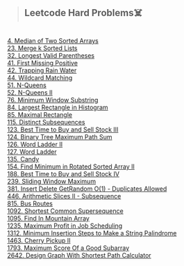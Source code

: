 >## Leetcode Hard Problems☠️
<br>
<a href="https://github.com/Shubx10/Algorithms/blob/main/Leetcode_Hard/4.%20MedianOfTwoSortedArrays.cpp">4. Median of Two Sorted Arrays</a><br>
<a href="https://github.com/Shubx10/algorithms/blob/main/Leetcode_Hard/23.%20MergeKSortedLists.cpp">23. Merge k Sorted Lists</a><br>
<a href="https://github.com/Shubx10/algorithms/blob/main/Leetcode_Hard/32.%20LongestValidParentheses.cpp">32. Longest Valid Parentheses</a><br>
<a href="https://github.com/Shubx10/algorithms/blob/main/Leetcode_Hard/41.%20FirstMissingPositive.cpp">41. First Missing Positive</a><br>
<a href="https://github.com/Shubx10/Algorithms/blob/main/Leetcode_Hard/42.%20TrappingRainWater.cpp">42. Trapping Rain Water</a><br>
<a href="https://github.com/Shubx10/algorithms/blob/main/Leetcode_Hard/44.%20WildcardMatching.cpp">44. Wildcard Matching</a><br>
<a href="https://github.com/Shubx10/algorithms/blob/main/Leetcode_Hard/51.%20N-Queens.cpp">51. N-Queens</a><br>
<a href="https://github.com/Shubx10/algorithms/blob/main/Leetcode_Hard/52.%20N-QueensII.cpp">52. N-Queens II</a><br>
<a href="https://github.com/Shubx10/algorithms/blob/main/Leetcode_Hard/76.%20MinimumWindowSubstring.cpp">76. Minimum Window Substring</a><br>
<a href="https://github.com/Shubx10/Algorithms/blob/main/Leetcode_Hard/84.%20LargestRectangleInHistogram.cpp">84. Largest Rectangle in Histogram</a><br>
<a href="https://github.com/Shubx10/Algorithms/blob/main/Leetcode_Hard/85.%20MaximalRectangle.cpp">85. Maximal Rectangle</a><br>
<a href="https://github.com/Shubx10/algorithms/blob/main/Leetcode_Hard/115.%20DistinctSubsequences.cpp">115. Distinct Subsequences</a><br>
<a href="https://github.com/Shubx10/algorithms/blob/main/Leetcode_Hard/123.%20BestTimeToBuyAndSellStockIII.cpp">123. Best Time to Buy and Sell Stock III</a><br>
<a href="https://github.com/Shubx10/Algorithms/blob/main/Leetcode_Hard/124.%20BinaryTreeMaximumPathSum.cpp">124. Binary Tree Maximum Path Sum</a><br>
<a href="https://github.com/Shubx10/algorithms/blob/main/Leetcode_Hard/126.%20WordLadderII.cpp">126. Word Ladder II</a><br>
<a href="https://github.com/Shubx10/algorithms/blob/main/Leetcode_Hard/127.%20WordLadder.cpp">127. Word Ladder</a><br>
<a href="https://github.com/Shubx10/algorithms/blob/main/Leetcode_Hard/135.%20Candy.cpp">135. Candy</a><br>
<a href="https://github.com/Shubx10/algorithms/blob/main/Leetcode_Hard/154.%20FindMinimumInRotatedSortedArrayII.cpp">154. Find Minimum in Rotated Sorted Array II</a><br>
<a href="https://github.com/Shubx10/algorithms/blob/main/Leetcode_Hard/188.%20BestTimeToBuyAndSellStockIV.cpp">188. Best Time to Buy and Sell Stock IV</a><br>
<a href="https://github.com/Shubx10/Algorithms/blob/main/Leetcode_Hard/239.%20SlidingWindowMaximum.cpp">239. Sliding Window Maximum</a><br>
<a href="https://github.com/Shubx10/algorithms/blob/main/Leetcode_Hard/381.%20InsertDeleteGetRandomO(1)-DuplicatesAllowed.cpp">381. Insert Delete GetRandom O(1) - Duplicates Allowed</a><br>
<a href="https://github.com/Shubx10/algorithms/blob/main/Leetcode_Hard/446.%20ArithmeticSlicesII-Subsequence.cpp">446. Arithmetic Slices II - Subsequence</a><br>
<a href="https://github.com/Shubx10/algorithms/blob/main/Leetcode_Hard/815.%20BusRoutes.cpp">815. Bus Routes</a><br>
<a href="https://github.com/Shubx10/algorithms/blob/main/Leetcode_Hard/1092.%20ShortestCommonSupersequence.cpp">1092. Shortest Common Supersequence</a><br>
<a href="https://github.com/Shubx10/algorithms/blob/main/Leetcode_Hard/1095.%20FindInMountainArray.cpp">1095. Find In Mountain Array</a><br>
<a href="https://github.com/Shubx10/algorithms/blob/main/Leetcode_Hard/1235.%20MaximumProfitInJobScheduling.cpp">1235. Maximum Profit in Job Scheduling</a><br>
<a href="https://github.com/Shubx10/algorithms/blob/main/Leetcode_Hard/1312.%20MinimumInsertionStepsToMakeAStringPalindrome.cpp">1312. Minimum Insertion Steps to Make a String Palindrome</a><br>
<a href="https://github.com/Shubx10/algorithms/blob/main/Leetcode_Hard/1463.%20CherryPickupII.cpp">1463. Cherry Pickup II</a><br>
<a href="https://github.com/Shubx10/algorithms/blob/main/Leetcode_Hard/1793.%20MaximumScoreOfaGoodSubarray.cpp">1793. Maximum Score Of a Good Subarray</a><br>
<a href="https://github.com/Shubx10/algorithms/blob/main/Leetcode_Hard/2642.%20DesignGraphWithShortestPathCalculator.cpp">2642. Design Graph With Shortest Path Calculator</a><br>

